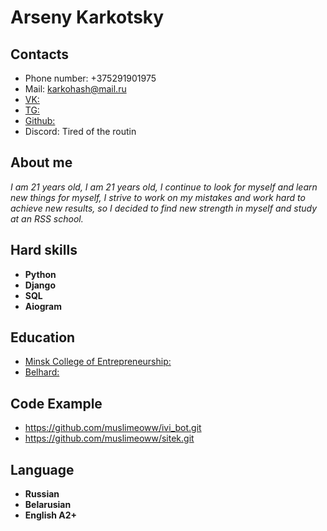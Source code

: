 # Arseny Karkotsky
## Contacts
- Phone number: +375291901975
- Mail: karkohash@mail.ru
- [VK:](https://vk.com/zentorr)
- [TG:](https://t.me/Muslimeoww)
- [Github:](https://github.com/muslimeoww)
- Discord: Tired of the routin
## About me
*I am 21 years old, I am 21 years old, I continue to look for myself and learn new things for myself, I strive to work on my mistakes and work hard to achieve new results, so I decided to find new strength in myself and study at an RSS school.*
## Hard skills
- **Python**
- **Django**
- **SQL**
- **Aiogram**

## Education
- [Minsk College of Entrepreneurship:](http://www.mcb.by/)
- [Belhard:](https://www.belhard.com/ru/)
## Code Example
- https://github.com/muslimeoww/ivi_bot.git
- https://github.com/muslimeoww/sitek.git
## Language
- **Russian**
- **Belarusian**
- **English A2+**
